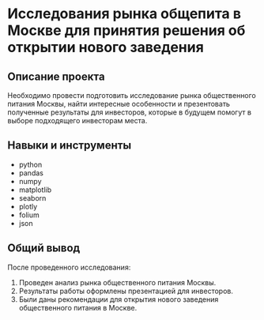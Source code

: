 # Исследования рынка общепита в Москве для принятия решения об открытии нового заведения

## Описание проекта
Необходимо провести подготовить исследование рынка общественного питания Москвы, найти интересные особенности и презентовать полученные результаты для инвесторов, которые в будущем помогут в выборе подходящего инвесторам места.

## Навыки и инструменты
- python
- pandas
- numpy
- matplotlib
- seaborn
- plotly
- folium
- json

## Общий вывод
После проведенного исследования:
1. Проведен анализ рынка общественного питания Москвы.
2. Результаты работы оформлены презентацией для инвесторов.
3. Были даны рекомендации для открытия нового заведения общественного питания в Москве.
